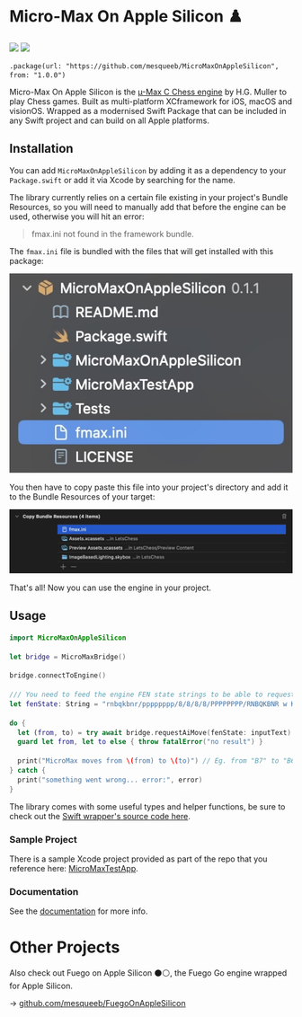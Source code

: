 # Micro-Max On Apple Silicon ♟️

[![](https://img.shields.io/endpoint?url=https%3A%2F%2Fswiftpackageindex.com%2Fapi%2Fpackages%2Fmesqueeb%2FMicroMaxOnAppleSilicon%2Fbadge%3Ftype%3Dswift-versions)](https://swiftpackageindex.com/mesqueeb/MicroMaxOnAppleSilicon)
[![](https://img.shields.io/endpoint?url=https%3A%2F%2Fswiftpackageindex.com%2Fapi%2Fpackages%2Fmesqueeb%2FMicroMaxOnAppleSilicon%2Fbadge%3Ftype%3Dplatforms)](https://swiftpackageindex.com/mesqueeb/MicroMaxOnAppleSilicon)

```
.package(url: "https://github.com/mesqueeb/MicroMaxOnAppleSilicon", from: "1.0.0")
```

Micro-Max On Apple Silicon is the [µ-Max C Chess engine](https://home.hccnet.nl/h.g.muller/max-src2.html) by H.G. Muller to play Chess games. Built as multi-platform XCframework for iOS, macOS and visionOS. Wrapped as a modernised Swift Package that can be included in any Swift project and can build on all Apple platforms.

## Installation

You can add `MicroMaxOnAppleSilicon` by adding it as a dependency to your `Package.swift` or add it via Xcode by searching for the name.

The library currently relies on a certain file existing in your project's Bundle Resources, so you will need to manually add that before the engine can be used, otherwise you will hit an error:

> fmax.ini not found in the framework bundle.

The `fmax.ini` file is bundled with the files that will get installed with this package:

![](./docs/copy_fmax_ini_file.jpg)

You then have to copy paste this file into your project's directory and add it to the Bundle Resources of your target:

![](./docs/add_to_bundle_resources.jpg)

That's all! Now you can use the engine in your project.

## Usage

```swift
import MicroMaxOnAppleSilicon

let bridge = MicroMaxBridge()

bridge.connectToEngine()

/// You need to feed the engine FEN state strings to be able to request moves
let fenState: String = "rnbqkbnr/pppppppp/8/8/8/8/PPPPPPPP/RNBQKBNR w KQkq - 0 1"

do {
  let (from, to) = try await bridge.requestAiMove(fenState: inputText)
  guard let from, let to else { throw fatalError("no result") }

  print("MicroMax moves from \(from) to \(to)") // Eg. from "B7" to "B6"
} catch {
  print("something went wrong... error:", error)
}
```

The library comes with some useful types and helper functions, be sure to check out the [Swift wrapper's source code here](./MicroMaxOnAppleSilicon/SwiftBridge/).

### Sample Project

There is a sample Xcode project provided as part of the repo that you reference here: [MicroMaxTestApp](./MicroMaxTestApp/).

### Documentation

See the [documentation](https://swiftpackageindex.com/mesqueeb/MicroMaxOnAppleSilicon/documentation/micromaxonapplesilicon) for more info.

# Other Projects

Also check out Fuego on Apple Silicon ⚫️⚪️, the Fuego Go engine wrapped for Apple Silicon.

→ [github.com/mesqueeb/FuegoOnAppleSilicon](https://github.com/mesqueeb/FuegoOnAppleSilicon)
